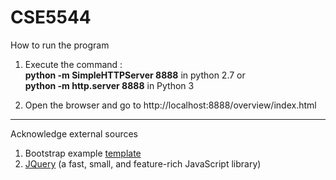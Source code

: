 # CSE5544

How to run the program
1. Execute the command :  
    **python -m SimpleHTTPServer 8888** in python 2.7 or  
    **python -m http.server 8888** in Python 3  

2. Open the browser and go to http://localhost:8888/overview/index.html

---

Acknowledge external sources
1. Bootstrap example [template](https://getbootstrap.com/docs/4.5/examples/dashboard/)
2. [JQuery](https://ajax.googleapis.com/ajax/libs/jquery/3.5.1/jquery.min.js) (a fast, small, and feature-rich JavaScript library)

